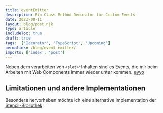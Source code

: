 ```yaml
---
title: eventEmitter
description: Ein Class Method Decorator für Custom Events
date: 2023-08-11
layout: blog/post.njk
type: article
includeToc: true
draft: true
tags:  ['Decorator', 'TypeScript', 'Upcoming']
permalink: /blog/event-emitter/
imports: ['index', 'post']
---
```

Neben dem verarbeiten von `<slot>`-Inhalten sind es Events, die mir beim Arbeiten mit Web Components immer wieder unter kommen.
[eyyo](/blog/query-assigned-element-content/)

## Limitationen und andere Implementationen

Besonders hervorheben möchte ich eine alternative Implementation der [Stencil-Bibliothek](https://stenciljs.com/docs/events)
